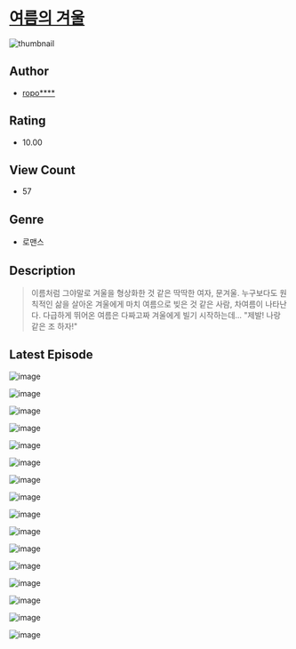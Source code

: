 # [여름의 겨울](https://comic.naver.com/challenge/list?titleId=811058)
![thumbnail](https://image-comic.pstatic.net/user_contents_data/challenge_comic/2023/05/25/upload_4122254035505394233_480x623.jpeg)

## Author
- [ropo****](https://comic.naver.com/artistTitle?id=367178)

## Rating
- 10.00

## View Count
- 57

## Genre
- 로맨스

## Description
> 이름처럼 그야말로 겨울을 형상화한 것 같은 딱딱한 여자, 문겨울. 누구보다도 원칙적인 삶을 살아온 겨울에게 마치 여름으로 빚은 것 같은 사람, 차여름이 나타난다. 다급하게 뛰어온 여름은 다짜고짜 겨울에게 빌기 시작하는데... "제발! 나랑 같은 조 하자!"


## Latest Episode
![image](https://image-comic.pstatic.net/user_contents_data/challenge_comic/2023/05/25/367178/upload_7219329791993853495.jpeg)

![image](https://image-comic.pstatic.net/user_contents_data/challenge_comic/2023/05/25/367178/upload_3486969398180721204.jpeg)

![image](https://image-comic.pstatic.net/user_contents_data/challenge_comic/2023/05/25/367178/upload_4051048549339062838.jpeg)

![image](https://image-comic.pstatic.net/user_contents_data/challenge_comic/2023/05/25/367178/upload_3618701916422615091.jpeg)

![image](https://image-comic.pstatic.net/user_contents_data/challenge_comic/2023/05/25/367178/upload_3472950649874035811.jpeg)

![image](https://image-comic.pstatic.net/user_contents_data/challenge_comic/2023/05/25/367178/upload_3978985681802322273.jpeg)

![image](https://image-comic.pstatic.net/user_contents_data/challenge_comic/2023/05/25/367178/upload_3559031612932121190.jpeg)

![image](https://image-comic.pstatic.net/user_contents_data/challenge_comic/2023/05/25/367178/upload_3976788861146837296.jpeg)

![image](https://image-comic.pstatic.net/user_contents_data/challenge_comic/2023/05/25/367178/upload_3486743117026308912.jpeg)

![image](https://image-comic.pstatic.net/user_contents_data/challenge_comic/2023/05/25/367178/upload_7305175270417314866.jpeg)

![image](https://image-comic.pstatic.net/user_contents_data/challenge_comic/2023/05/25/367178/upload_7233171767100138034.jpeg)

![image](https://image-comic.pstatic.net/user_contents_data/challenge_comic/2023/05/25/367178/upload_4121410700657832244.jpeg)

![image](https://image-comic.pstatic.net/user_contents_data/challenge_comic/2023/05/25/367178/upload_7291383018067158064.jpeg)

![image](https://image-comic.pstatic.net/user_contents_data/challenge_comic/2023/05/25/367178/upload_3906926983941403447.jpeg)

![image](https://image-comic.pstatic.net/user_contents_data/challenge_comic/2023/05/25/367178/upload_7089617106730574181.jpeg)

![image](https://image-comic.pstatic.net/user_contents_data/challenge_comic/2023/05/25/367178/upload_7364565378895786083.jpeg)
